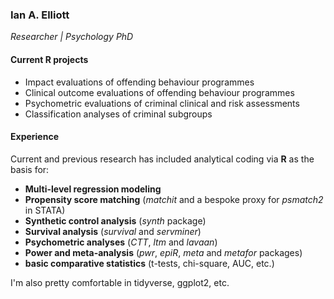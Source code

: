### Ian A. Elliott  
*Researcher | Psychology PhD*  

#### Current R projects<br>
- Impact evaluations of offending behaviour programmes  
- Clinical outcome evaluations of offending behaviour programmes  
- Psychometric evaluations of criminal clinical and risk assessments  
- Classification analyses of criminal subgroups  

#### Experience<br>
Current and previous research has included analytical coding via **R** as the basis for:  
- **Multi-level regression modeling**  
- **Propensity score matching** (*matchit* and a bespoke proxy for *psmatch2* in STATA)  
- **Synthetic control analysis**  (*synth* package)  
- **Survival analysis** (*survival* and *servminer*)
- **Psychometric analyses** (*CTT*, *ltm* and *lavaan*)  
- **Power and meta-analysis** (*pwr*, *epiR*, *meta* and *metafor* packages)  
- **basic comparative statistics** (t-tests, chi-square, AUC, etc.)  

I'm also pretty comfortable in tidyverse, ggplot2, etc.  
